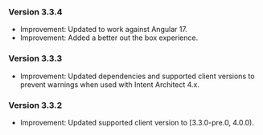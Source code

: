 ### Version 3.3.4

- Improvement: Updated to work against Angular 17.
- Improvement: Added a better out the box experience.

### Version 3.3.3

- Improvement: Updated dependencies and supported client versions to prevent warnings when used with Intent Architect 4.x.

### Version 3.3.2

- Improvement: Updated supported client version to [3.3.0-pre.0, 4.0.0).
